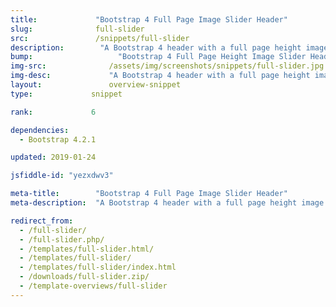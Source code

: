 ```yaml
---
title:             "Bootstrap 4 Full Page Image Slider Header"
slug:              full-slider
src:               /snippets/full-slider
description:	    "A Bootstrap 4 header with a full page height image slider, navigation, and page content"
bump:			        "Bootstrap 4 Full Page Height Image Slider Header"
img-src:	    	  /assets/img/screenshots/snippets/full-slider.jpg
img-desc:		      "A Bootstrap 4 header with a full page height image slider"
layout:		    	  overview-snippet
type:             snippet

rank:             6

dependencies:     
  - Bootstrap 4.2.1

updated: 2019-01-24

jsfiddle-id: "yezxdwv3"

meta-title:        "Bootstrap 4 Full Page Image Slider Header"
meta-description:  "A Bootstrap 4 header with a full page height image slider - created by Start Bootstrap."

redirect_from:
  - /full-slider/
  - /full-slider.php/
  - /templates/full-slider.html/
  - /templates/full-slider/
  - /templates/full-slider/index.html
  - /downloads/full-slider.zip/
  - /template-overviews/full-slider
---
```

